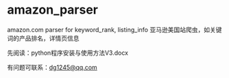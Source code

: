 # amazon_parser
amazon.com parser for keyword_rank, listing_info
亚马逊美国站爬虫，如关键词的产品排名，详情页信息

先阅读：python程序安装与使用方法V3.docx

有问题可联系：dg1245@qq.com
